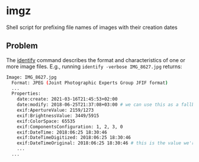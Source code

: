 # imgz
Shell script for prefixing file names of images with their creation dates

## Problem
The [identify](https://linux.die.net/man/1/identify) command describes the format and characteristics of one or more image files.
E.g., running `identify -verbose IMG_8627.jpg` returns:

```bash
Image: IMG_8627.jpg
  Format: JPEG (Joint Photographic Experts Group JFIF format)
  ...
  Properties:
    date:create: 2021-03-16T21:45:53+02:00
    date:modify: 2018-06-25T21:37:08+03:00 # we can use this as a fallback if `exif:DateTimeOriginal` is missing
    exif:ApertureValue: 2159/1273
    exif:BrightnessValue: 3449/5915
    exif:ColorSpace: 65535
    exif:ComponentsConfiguration: 1, 2, 3, 0
    exif:DateTime: 2018:06:25 18:30:46
    exif:DateTimeDigitized: 2018:06:25 18:30:46
    exif:DateTimeOriginal: 2018:06:25 18:30:46 # this is the value we're interested in, but not all images have it
    ...
  ...
```
